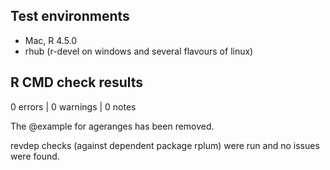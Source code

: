 ## Test environments
* Mac, R 4.5.0
* rhub (r-devel on windows and several flavours of linux)

## R CMD check results

0 errors | 0 warnings | 0 notes

The @example for ageranges has been removed.

revdep checks (against dependent package rplum) were run and no issues were found.
